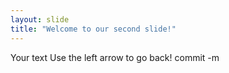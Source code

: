 ```yaml
---
layout: slide
title: "Welcome to our second slide!"
---
```

Your text
Use the left arrow to go back! commit -m

